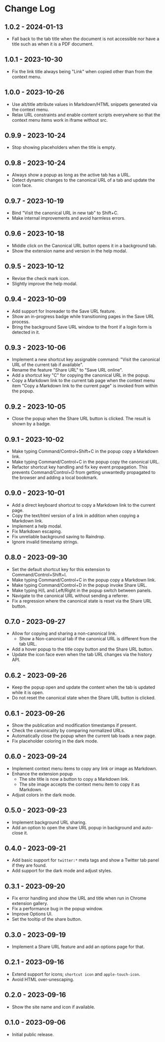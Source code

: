 # Change Log

## 1.0.2 - 2024-01-13

- Fall back to the tab title when the document is not accessible nor have a title such as when it is a PDF document.

## 1.0.1 - 2023-10-30

- Fix the link title always being "Link" when copied other than from the context menu.

## 1.0.0 - 2023-10-26

- Use alt/title attribute values in Markdown/HTML snippets generated via the context menu.
- Relax URL constraints and enable content scripts everywhere so that the context menu items work in iframe without src.

## 0.9.9 - 2023-10-24

- Stop showing placeholders when the title is empty.

## 0.9.8 - 2023-10-24

- Always show a popup as long as the active tab has a URL.
- Detect dynamic changes to the canonical URL of a tab and update the icon face.

## 0.9.7 - 2023-10-19

- Bind "Visit the canonical URL in new tab" to Shift+C.
- Make internal improvements and avoid harmless errors.

## 0.9.6 - 2023-10-18

- Middle click on the Canonical URL button opens it in a background tab.
- Show the extension name and version in the help modal.

## 0.9.5 - 2023-10-12

- Revise the check mark icon.
- Slightly improve the help modal.

## 0.9.4 - 2023-10-09

- Add support for Inoreader to the Save URL feature.
- Show an in-progress badge while transitioning pages in the Save URL process.
- Bring the background Save URL window to the front if a login form is detected in it.

## 0.9.3 - 2023-10-06

- Implement a new shortcut key assignable command: "Visit the canonical URL of the current tab if available".
- Rename the feature "Share URL" to "Save URL online".
- Add a shortcut key "C" for copying the canonical URL in the popup.
- Copy a Markdown link to the current tab page when the context menu item "Copy a Markdown link to the current page" is invoked from within the popup.

## 0.9.2 - 2023-10-05

- Close the popup when the Share URL button is clicked.  The result is shown by a badge.

## 0.9.1 - 2023-10-02

- Make typing Command/Control+Shift+C in the popup copy a Markdown link.
- Make typing Command/Control+C in the popup copy the canonical URL.
- Refactor shortcut key handling and fix key event propagation.  This prevents Command/Control+D from getting unwantedly propagated to the browser and adding a local bookmark.

## 0.9.0 - 2023-10-01

- Add a direct keyboard shortcut to copy a Markdown link to the current page.
- Copy the text/html version of a link in addition when copying a Markdown link.
- Implement a help modal.
- Fix Markdown escaping.
- Fix unreliable background saving to Raindrop.
- Ignore invalid timestamp strings.

## 0.8.0 - 2023-09-30

- Set the default shortcut key for this extension to Command/Control+Shift+I.
- Make typing Command/Control+C in the popup copy a Markdown link.
- Make typing Command/Control+D in the popup invoke Share URL.
- Make typing H/L and Left/Right in the popup switch between panels.
- Navigate to the canonical URL without sending a referrer.
- Fix a regression where the canonical state is reset via the Share URL button.

## 0.7.0 - 2023-09-27

- Allow for copying and sharing a non-canonical link.
    - Show a Non-canonical tab if the canonical URL is different from the tab URL.
- Add a hover popup to the title copy button and the Share URL button.
- Update the icon face even when the tab URL changes via the history API.

## 0.6.2 - 2023-09-26

- Keep the popup open and update the content when the tab is updated while it is open.
- Do not reset the canonical state when the Share URL button is clicked.

## 0.6.1 - 2023-09-26

- Show the publication and modification timestamps if present.
- Check the canonicality by comparing normalized URLs.
- Automatically close the popup when the current tab loads a new page.
- Fix placeholder coloring in the dark mode.

## 0.6.0 - 2023-09-24

- Implement context menu items to copy any link or image as Markdown.
- Enhance the extension popup
   - The site title is now a button to copy a Markdown link.
   - The site image accepts the context menu item to copy it as Markdown.
- Adjust colors in the dark mode.

## 0.5.0 - 2023-09-23

- Implement background URL sharing.
- Add an option to open the share URL popup in background and auto-close it.

## 0.4.0 - 2023-09-21

- Add basic support for `twitter:*` meta tags and show a Twitter tab panel if they are found.
- Add support for the dark mode and adjust styles.

## 0.3.1 - 2023-09-20

- Fix error handling and show the URL and title when run in Chrome extension gallery.
- Fix a performance bug in the popup window.
- Improve Options UI.
- Set the tooltip of the share button.

## 0.3.0 - 2023-09-19

- Implement a Share URL feature and add an options page for that.

## 0.2.1 - 2023-09-16

- Extend support for icons; `shortcut icon` and `apple-touch-icon`.
- Avoid HTML over-unescaping.

## 0.2.0 - 2023-09-16

- Show the site name and icon if available.

## 0.1.0 - 2023-09-06

- Initial public release.
